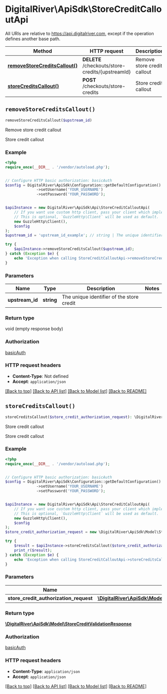 # DigitalRiver\ApiSdk\StoreCreditCalloutApi

All URIs are relative to https://api.digitalriver.com, except if the operation defines another base path.

| Method | HTTP request | Description |
| ------------- | ------------- | ------------- |
| [**removeStoreCreditsCallout()**](StoreCreditCalloutApi.md#removeStoreCreditsCallout) | **DELETE** /checkouts/store-credits/{upstreamId} | Remove store credit callout |
| [**storeCreditsCallout()**](StoreCreditCalloutApi.md#storeCreditsCallout) | **POST** /checkouts/store-credits | Store credit callout |


## `removeStoreCreditsCallout()`

```php
removeStoreCreditsCallout($upstream_id)
```

Remove store credit callout

Store credit callout

### Example

```php
<?php
require_once(__DIR__ . '/vendor/autoload.php');


// Configure HTTP basic authorization: basicAuth
$config = DigitalRiver\ApiSdk\Configuration::getDefaultConfiguration()
              ->setUsername('YOUR_USERNAME')
              ->setPassword('YOUR_PASSWORD');


$apiInstance = new DigitalRiver\ApiSdk\Api\StoreCreditCalloutApi(
    // If you want use custom http client, pass your client which implements `GuzzleHttp\ClientInterface`.
    // This is optional, `GuzzleHttp\Client` will be used as default.
    new GuzzleHttp\Client(),
    $config
);
$upstream_id = 'upstream_id_example'; // string | The unique identifier of the store credit

try {
    $apiInstance->removeStoreCreditsCallout($upstream_id);
} catch (Exception $e) {
    echo 'Exception when calling StoreCreditCalloutApi->removeStoreCreditsCallout: ', $e->getMessage(), PHP_EOL;
}
```

### Parameters

| Name | Type | Description  | Notes |
| ------------- | ------------- | ------------- | ------------- |
| **upstream_id** | **string**| The unique identifier of the store credit | |

### Return type

void (empty response body)

### Authorization

[basicAuth](../../README.md#basicAuth)

### HTTP request headers

- **Content-Type**: Not defined
- **Accept**: `application/json`

[[Back to top]](#) [[Back to API list]](../../README.md#endpoints)
[[Back to Model list]](../../README.md#models)
[[Back to README]](../../README.md)

## `storeCreditsCallout()`

```php
storeCreditsCallout($store_credit_authorization_request): \DigitalRiver\ApiSdk\Model\StoreCreditValidationResponse
```

Store credit callout

Store credit callout

### Example

```php
<?php
require_once(__DIR__ . '/vendor/autoload.php');


// Configure HTTP basic authorization: basicAuth
$config = DigitalRiver\ApiSdk\Configuration::getDefaultConfiguration()
              ->setUsername('YOUR_USERNAME')
              ->setPassword('YOUR_PASSWORD');


$apiInstance = new DigitalRiver\ApiSdk\Api\StoreCreditCalloutApi(
    // If you want use custom http client, pass your client which implements `GuzzleHttp\ClientInterface`.
    // This is optional, `GuzzleHttp\Client` will be used as default.
    new GuzzleHttp\Client(),
    $config
);
$store_credit_authorization_request = new \DigitalRiver\ApiSdk\Model\StoreCreditAuthorizationRequest(); // \DigitalRiver\ApiSdk\Model\StoreCreditAuthorizationRequest

try {
    $result = $apiInstance->storeCreditsCallout($store_credit_authorization_request);
    print_r($result);
} catch (Exception $e) {
    echo 'Exception when calling StoreCreditCalloutApi->storeCreditsCallout: ', $e->getMessage(), PHP_EOL;
}
```

### Parameters

| Name | Type | Description  | Notes |
| ------------- | ------------- | ------------- | ------------- |
| **store_credit_authorization_request** | [**\DigitalRiver\ApiSdk\Model\StoreCreditAuthorizationRequest**](../Model/StoreCreditAuthorizationRequest.md)|  | [optional] |

### Return type

[**\DigitalRiver\ApiSdk\Model\StoreCreditValidationResponse**](../Model/StoreCreditValidationResponse.md)

### Authorization

[basicAuth](../../README.md#basicAuth)

### HTTP request headers

- **Content-Type**: `application/json`
- **Accept**: `application/json`

[[Back to top]](#) [[Back to API list]](../../README.md#endpoints)
[[Back to Model list]](../../README.md#models)
[[Back to README]](../../README.md)
